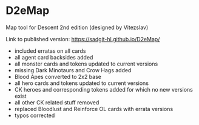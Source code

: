 # D2eMap
Map tool for Descent 2nd edition (designed by Vitezslav)

Link to published version: https://sadgit-hl.github.io/D2eMap/

- included erratas on all cards
- all agent card backsides added
- all monster cards and tokens updated to current versions
- missing Dark Minotaurs and Crow Hags added
- Blood Apes converted to 2x2 base
- all hero cards and tokens updated to current versions
- CK heroes and corresponding tokens added for which no new versions exist
- all other CK related stuff removed
- replaced Bloodlust and Reinforce OL cards with errata versions
- typos corrected
